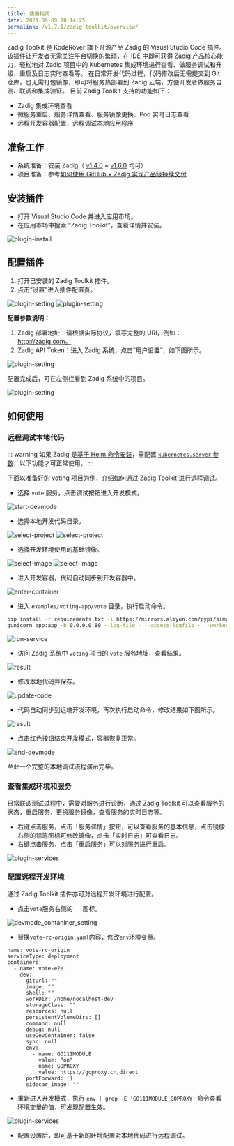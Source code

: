 ```yaml
---
title: 使用指南
date: 2021-09-09 20:14:25
permalink: /v1.7.1/zadig-toolkit/overview/
---
```


Zadig Toolkit 是 KodeRover 旗下开源产品 Zadig 的 Visual Studio Code 插件。
该插件让开发者无需关注平台切换的繁琐，在 IDE 中即可获得 Zadig 产品核心能力，轻松地对 Zadig 项目中的 Kubernetes 集成环境进行查看、做服务调试和升级、重启及日志实时查看等。
在日常开发代码过程，代码修改后无需提交到 Git 仓库，也无需打包镜像，即可将服务热部署到 Zadig 云端，方便开发者做服务自测、联调和集成验证。
目前 Zadig Toolkit 支持的功能如下：
- Zadig 集成环境查看
- 微服务重启、服务详情查看、服务镜像更换、Pod 实时日志查看
- 远程开发容器配置，远程调试本地应用程序

## 准备工作
- 系统准备：安装 Zadig（ [v1.4.0](/v1.7.1/release-notes/v1.4.0/#版本升级方式) ~ [v1.6.0](/v1.7.1/release-notes/v1.6.0/#版本升级方式) 均可）
- 项目准备：参考[如何使用 GitHub + Zadig 实现产品级持续交付](https://www.koderover.com/tutorials/codelabs/GitHub/index.html?index=..%2F..index#0)

## 安装插件
- 打开 Visual Studio Code 并进入应用市场。
- 在应用市场中搜索 “Zadig Toolkit”，查看详情并安装。

![plugin-install](./_images/plugin_install.png)

## 配置插件
1. 打开已安装的 Zadig Toolkit 插件。
2. 点击“设置”进入插件配置页。

![plugin-setting](./_images/plugin_setting_1.png)
![plugin-setting](./_images/plugin_setting_2.png)

**配置参数说明：**
1. Zadig 部署地址：请根据实际协议，填写完整的 URI，例如：http://zadig.com。
2. Zadig API Token：进入 Zadig 系统，点击“用户设置”，如下图所示。

![plugin-setting](./_images/plugin_setting_3.png)

配置完成后，可在左侧栏看到 Zadig 系统中的项目。

![plugin-setting](./_images/plugin_setting_4.png)

## 如何使用
### 远程调试本地代码

::: warning
如果 Zadig 是[基于 Helm 命令安装](/v1.7.1/install/helm-deploy/)，需配置 [`kubernetes.server` 参数](/v1.7.1/install/helm-deploy/#其他参数)，以下功能才可正常使用。
:::

下面以准备好的 voting 项目为例，介绍如何通过 Zadig Toolkit 进行远程调试。
- 选择 `vote` 服务，点击调试按钮进入开发模式。

![start-devmode](./_images/plugin_start_devmode.png)

- 选择本地开发代码目录。

![select-project](./_images/plugin_select_project_1.png)
![select-project](./_images/plugin_select_project_2.png)

- 选择开发环境使用的基础镜像。

![select-image](./_images/plugin_select_image_1.png)
![select-image](./_images/plugin_select_image_2.png)

- 进入开发容器，代码自动同步到开发容器中。

![enter-container](./_images/plugin_enter_container.png)

- 进入 `examples/voting-app/vote` 目录，执行启动命令。
```bash
pip install -r requirements.txt -i https://mirrors.aliyun.com/pypi/simple/
gunicorn app:app -b 0.0.0.0:80 --log-file - --access-logfile - --workers 4 --keep-alive 0
```
![run-service](./_images/plugin_run_service.png)

- 访问 Zadig 系统中 `voting` 项目的 `vote` 服务地址，查看结果。

![result](./_images/plugin_result_1.png)

- 修改本地代码并保存。

![update-code](./_images/plugin_update_code.png)

- 代码自动同步到远端开发环境，再次执行启动命令，修改结果如下图所示。

![result](./_images/plugin_result_2.png)

- 点击红色按钮结束开发模式，容器恢复正常。

![end-devmode](./_images/plugin_end_devmod.png)


至此一个完整的本地调试流程演示完毕。

### 查看集成环境和服务
日常联调测试过程中，需要对服务进行诊断，通过 Zadig Toolkit 可以查看服务的状态，重启服务，更换服务镜像，查看服务的实时日志等。
- 右键点击服务，点击「服务详情」按钮，可以查看服务的基本信息，点击镜像右侧的铅笔图标可修改镜像，点击「实时日志」可查看日志。
- 右键点击服务，点击「重启服务」可以对服务进行重启。

![plugin-services](./_images/plugin_services.png)

### 配置远程开发环境
通过 Zadig Toolkit 插件亦可对远程开发环境进行配置。
- 点击`vote`服务右侧的 <img style="width:15px; height:15px" src="./_images/devmode_container_setting_avatar.svg"></img> 图标。

![devmode_contaniner_setting](./_images/devmode_contaniner_setting.png)
- 替换`vote-rc-origin.yaml`内容，修改`env`环境变量。

```
name: vote-rc-origin
serviceType: deployment
containers:
  - name: vote-e2e
    dev:
      gitUrl: ""
      image: ""
      shell: ""
      workDir: /home/nocalhost-dev
      storageClass: ""
      resources: null
      persistentVolumeDirs: []
      command: null
      debug: null
      useDevContainer: false
      sync: null
      env:
        - name: GO111MODULE
          value: "on"
        - name: GOPROXY
          value: https://goproxy.cn,direct
      portForward: []
      sidecar_image: ""
```
- 重新进入开发模式，执行 `env | grep -E 'GO111MODULE|GOPROXY'` 命令查看环境变量的值，可发现配置生效。

![plugin-services](./_images/plugin_dev_config_effect.png)

- 配置设置后，即可基于新的环境配置对本地代码进行远程调试。
